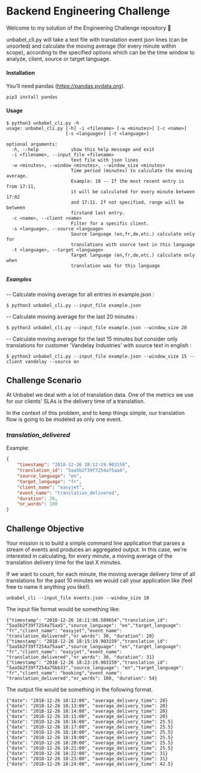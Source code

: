 # Backend Engineering Challenge


Welcome to my solution of the Engineering Challenge repository 🖖

unbabel_cli.py will take a text file with translation event json lines (can be unsorted) and calculate the moving 
average (for every minute within scope), according to the specified options which can be the time window to analyze, 
client, source or target language.
#### Installation

You'll need pandas (https://pandas.pydata.org).
```
pip3 install pandas
```

#### Usage

```
$ python3 unbabel_cli.py -h
usage: unbabel_cli.py [-h] -i <filename> [-w <minutes>] [-c <name>]
                      [-s <language>] [-t <language>]

optional arguments:
  -h, --help            show this help message and exit
  -i <filename>, --input_file <filename>
                        text file with json lines
  -w <minutes>, --window <minutes>, --window_size <minutes>
                        Time period (minutes) to calculate the moving average.
                        Example: 10 -- If the most recent entry is from 17:11,
                        it will be calculated for every minute between 17:02
                        and 17:11. If not specified, range will be between
                        firstand last entry.
  -c <name>, --client <name>
                        Filter for a specific client.
  -s <language>, --source <language>
                        Source language (en,fr,de,etc.) calculate only for
                        translations with source text in this language
  -t <language>, --target <language>
                        Target language (en,fr,de,etc.) calculate only when
                        translation was for this language

```


##### Examples

-- Calculate moving average for all entries in example.json :
```
$ python3 unbabel_cli.py --input_file example.json
```

-- Calculate moving average for the last 20 minutes :
```
$ python3 unbabel_cli.py --input_file example.json --window_size 20
```

-- Calculate moving average for the last 15 minutes but consider only translations for customer 'Vandelay Industries' with source text in english :
```
$ python3 unbabel_cli.py --input_file example.json --window_size 15 --client vandelay --source en
```
## Challenge Scenario

At Unbabel we deal with a lot of translation data. One of the metrics we use for our clients' SLAs is the delivery time of a translation. 

In the context of this problem, and to keep things simple, our translation flow is going to be modeled as only one event.

### *translation_delivered*

Example:

```json
{
	"timestamp": "2018-12-26 18:12:19.903159",
	"translation_id": "5aa5b2f39f7254a75aa4",
	"source_language": "en",
	"target_language": "fr",
	"client_name": "easyjet",
	"event_name": "translation_delivered",
	"duration": 20,
	"nr_words": 100
}
```

## Challenge Objective

Your mission is to build a simple command line application that parses a stream of events and produces an aggregated output. In this case, we're interested in calculating, for every minute, a moving average of the translation delivery time for the last X minutes.

If we want to count, for each minute, the moving average delivery time of all translations for the past 10 minutes we would call your application like (feel free to name it anything you like!).

	unbabel_cli --input_file events.json --window_size 10
	
The input file format would be something like:

	{"timestamp": "2018-12-26 18:11:08.509654","translation_id": "5aa5b2f39f7254a75aa5","source_language": "en","target_language": "fr","client_name": "easyjet","event_name": "translation_delivered","nr_words": 30, "duration": 20}
	{"timestamp": "2018-12-26 18:15:19.903159","translation_id": "5aa5b2f39f7254a75aa4","source_language": "en","target_language": "fr","client_name": "easyjet","event_name": "translation_delivered","nr_words": 30, "duration": 31}
	{"timestamp": "2018-12-26 18:23:19.903159","translation_id": "5aa5b2f39f7254a75bb33","source_language": "en","target_language": "fr","client_name": "booking","event_name": "translation_delivered","nr_words": 100, "duration": 54}


The output file would be something in the following format.

```
{"date": "2018-12-26 18:12:00", "average_delivery_time": 20}
{"date": "2018-12-26 18:13:00", "average_delivery_time": 20}
{"date": "2018-12-26 18:14:00", "average_delivery_time": 20}
{"date": "2018-12-26 18:15:00", "average_delivery_time": 20}
{"date": "2018-12-26 18:16:00", "average_delivery_time": 25.5}
{"date": "2018-12-26 18:17:00", "average_delivery_time": 25.5}
{"date": "2018-12-26 18:18:00", "average_delivery_time": 25.5}
{"date": "2018-12-26 18:19:00", "average_delivery_time": 25.5}
{"date": "2018-12-26 18:20:00", "average_delivery_time": 25.5}
{"date": "2018-12-26 18:21:00", "average_delivery_time": 25.5}
{"date": "2018-12-26 18:22:00", "average_delivery_time": 31}
{"date": "2018-12-26 18:23:00", "average_delivery_time": 31}
{"date": "2018-12-26 18:24:00", "average_delivery_time": 42.5}
```



